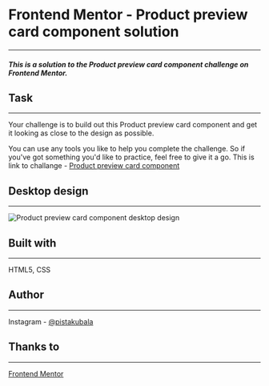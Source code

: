 # Frontend Mentor - Product preview card component solution
---
##### This is a solution to the Product preview card component challenge on Frontend Mentor.
## Task
---
Your challenge is to build out this Product preview card component and get it looking as close to the design as possible.

You can use any tools you like to help you complete the challenge. So if you've got something you'd like to practice, feel free to give it a go.
This is link to challange - [Product preview card component](https://www.frontendmentor.io/challenges/product-preview-card-component-GO7UmttRfa)

## Desktop design
---
![Product preview card component desktop design](https://res.cloudinary.com/dz209s6jk/image/upload/v1658144705/Challenges/fvv3coes3vm7ndnw6tml.jpg "Product preview card component desktop design")

## Built with
---
HTML5, CSS
## Author 
---
Instagram - [@pistakubala](https://www.instagram.com/pistakubala/)

## Thanks to 
---
[Frontend Mentor](https://www.frontendmentor.io/)
